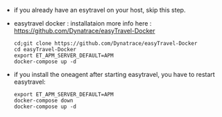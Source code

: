 - if you already have an esytravel on your host, skip this step.
- easytravel docker : installataion
more info here : https://github.com/Dynatrace/easyTravel-Docker  

      cd;git clone https://github.com/Dynatrace/easyTravel-Docker
      cd easyTravel-Docker
      export ET_APM_SERVER_DEFAULT=APM
      docker-compose up -d
  
- if you install the oneagent after starting  easytravel, you have to restart easytravel: 

      export ET_APM_SERVER_DEFAULT=APM
      docker-compose down
      docker-compose up -d
